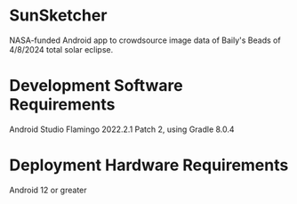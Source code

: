 # SunSketcher
NASA-funded Android app to crowdsource image data of Baily's Beads of 4/8/2024 total solar eclipse.

# Development Software Requirements
Android Studio Flamingo 2022.2.1 Patch 2, using Gradle 8.0.4

# Deployment Hardware Requirements
Android 12 or greater
